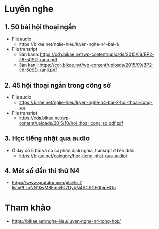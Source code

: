 # Luyên nghe

## 1. 50 bài hội thoại ngắn
* File audio
    * https://bikae.net/nghe-hieu/luyen-nghe-n4-bai-1/
*  File transript
    * Bản kana: https://cdn.bikae.net/wp-content/uploads/2015/09/BP2-06-50SD-kana.pdf
    * Bản kanji: https://cdn.bikae.net/wp-content/uploads/2015/09/BP2-06-50SD-kanji.pdf

## 2. 45 hội thoại ngắn trong công sở
* File audio
    * https://bikae.net/nghe-hieu/luyen-nghe-n4-bai-2-hoi-thoai-cong-so/
* File transript
    * https://cdn.bikae.net/wp-content/uploads/2015/10/hoi_thoai_cong_so.pdf.pdf

## 3. Học tiếng nhật qua audio
* Ở đây có 5 bài và có cả phần dịch nghĩa, transript ở bên dưới
    * https://bikae.net/category/hoc-tieng-nhat-qua-audio/

## 4. Một sồ đền thi thử N4
* https://www.youtube.com/playlist?list=PLLxNN1KwM8Fm56O7DybM4ACAGFObjpHOu

# Tham khảo
* https://bikae.net/nghe-hieu/luyen-nghe-n4-tong-hop/